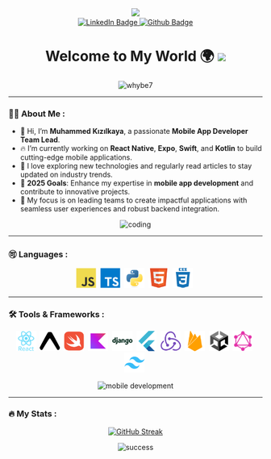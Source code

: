 
<div id="header" align="center">
  <img src="https://media4.giphy.com/media/HscDLzkO8EOTmgkhQP/giphy.gif?cid=ecf05e4702hloj223ibloevt3zhi2lrwcxwjsaskbc5hr6z3&rid=giphy.gif&ct=g" width="200"/>
  <div id="badges" pt={2}>
    <a href="https://www.linkedin.com/in/muhammed-kizilkaya/">
      <img src="https://img.shields.io/badge/LinkedIn-blue?style=for-the-badge&logo=linkedin&logoColor=white" alt="LinkedIn Badge"/>
    </a>
    <a href="https://github.com/muhammed-kizilkaya">
      <img src="https://img.shields.io/badge/Github-white?style=for-the-badge&logo=github&logoColor=black" alt="Github Badge"/>
    </a>
    
  </div>
  <h1>
    Welcome to My World 🌍
    <img src="https://media.giphy.com/media/hvRJCLFzcasrR4ia7z/giphy.gif" width="30px"/>
  </h1>
  <p align="center"> <img align="center" height="25px" src="https://komarev.com/ghpvc/?username=muhammed-bayat&label=Profile%20views&color=0e75b6&style=for-the-badge" alt="whybe7" /> </p>

</div>

---

### 👨‍💻 About Me :
- 👋 Hi, I’m **Muhammed Kızılkaya**, a passionate **Mobile App Developer Team Lead**.
- 🔥 I’m currently working on **React Native**, **Expo**, **Swift**, and **Kotlin** to build cutting-edge mobile applications.
- 🚀 I love exploring new technologies and regularly read articles to stay updated on industry trends.
- 🌱 **2025 Goals**: Enhance my expertise in **mobile app development** and contribute to innovative projects.
- 🎯 My focus is on leading teams to create impactful applications with seamless user experiences and robust backend integration.

<p align="center">
  <img src="https://media.giphy.com/media/qgQUggAC3Pfv687qPC/giphy.gif" width="300" alt="coding"/>
</p>

---

### 🉑 Languages :
<p align="center">
  <img src="https://github.com/devicons/devicon/blob/master/icons/javascript/javascript-original.svg" title="JavaScript" alt="JavaScript" width="40" height="40"/>&nbsp;
  <img src="https://github.com/devicons/devicon/blob/master/icons/typescript/typescript-original.svg" title="TypeScript" alt="TypeScript" width="40" height="40"/>&nbsp;
  <img src="https://github.com/devicons/devicon/blob/master/icons/python/python-original.svg" title="Python" alt="Python" width="40" height="40"/>&nbsp;
  <img src="https://github.com/devicons/devicon/blob/master/icons/html5/html5-original.svg" title="HTML5" alt="HTML" width="40" height="40"/>&nbsp;
  <img src="https://github.com/devicons/devicon/blob/master/icons/css3/css3-plain-wordmark.svg" title="CSS3" alt="CSS" width="40" height="40"/>&nbsp;
</p>

---

### :hammer_and_wrench: Tools & Frameworks :
<p align="center">
  <img src="https://github.com/devicons/devicon/blob/master/icons/react/react-original-wordmark.svg" title="React Native" alt="React Native" width="40" height="40"/>&nbsp;
  <img src="https://github.com/devicons/devicon/blob/master/icons/expo/expo-original.svg" title="Expo" alt="Expo" width="40" height="40"/>&nbsp;
  <img src="https://github.com/devicons/devicon/blob/master/icons/swift/swift-original.svg" title="Swift" alt="Swift" width="40" height="40"/>&nbsp;
  <img src="https://github.com/devicons/devicon/blob/master/icons/kotlin/kotlin-original.svg" title="Kotlin" alt="Kotlin" width="40" height="40"/>&nbsp;
  <img src="https://github.com/devicons/devicon/blob/master/icons/django/django-plain-wordmark.svg" title="Django" alt="Django" width="40" height="40"/>&nbsp;
  <img src="https://github.com/devicons/devicon/blob/master/icons/flutter/flutter-original.svg" title="Flutter" alt="Flutter" width="40" height="40"/>&nbsp;
  <img src="https://github.com/devicons/devicon/blob/master/icons/redux/redux-original.svg" title="Redux" alt="Redux " width="40" height="40"/>&nbsp;
  <img src="https://github.com/devicons/devicon/blob/master/icons/firebase/firebase-plain.svg" title="Firebase" alt="Firebase" width="40" height="40"/>&nbsp;
  <img src="https://github.com/devicons/devicon/blob/master/icons/unity/unity-original.svg" title="Unity" alt="Unity" width="40" height="40"/>&nbsp;
  <img src="https://github.com/devicons/devicon/blob/master/icons/graphql/graphql-plain.svg" title="GraphQL" alt="GraphQL" width="40" height="40"/>&nbsp;
  <img src="https://github.com/devicons/devicon/blob/master/icons/tailwindcss/tailwindcss-original.svg" title="TailwindCSS" alt="TailwindCSS" width="40" height="40"/>&nbsp;
</p>

<p align="center">
  <img src="https://media.giphy.com/media/SWoSkN6DxTszqIKEqv/giphy.gif" width="300" alt="mobile development"/>
</p>

---

### :fire: My Stats :
<p align="center">
<a href="https://git.io/streak-stats"><img src="https://streak-stats.demolab.com?user=muhammed-kizilkaya&theme=highcontrast" alt="GitHub Streak" /></a>
</p>

<p align="center">
  <img src="https://media.giphy.com/media/l41lFw057lAJQMwg0/giphy.gif" width="300" alt="success"/>
</p>
